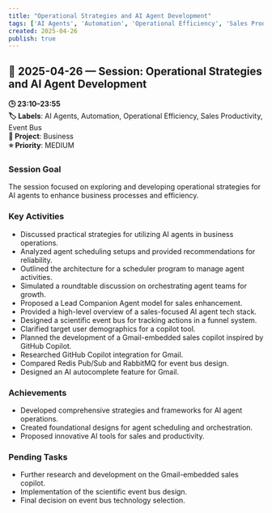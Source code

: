```yaml
---
title: "Operational Strategies and AI Agent Development"
tags: ['AI Agents', 'Automation', 'Operational Efficiency', 'Sales Productivity', 'Event Bus']
created: 2025-04-26
publish: true
---
```


## 📅 2025-04-26 — Session: Operational Strategies and AI Agent Development

**🕒 23:10–23:55**  
**🏷️ Labels**: AI Agents, Automation, Operational Efficiency, Sales Productivity, Event Bus  
**📂 Project**: Business  
**⭐ Priority**: MEDIUM  


### Session Goal
The session focused on exploring and developing operational strategies for AI agents to enhance business processes and efficiency.

### Key Activities
- Discussed practical strategies for utilizing AI agents in business operations.
- Analyzed agent scheduling setups and provided recommendations for reliability.
- Outlined the architecture for a scheduler program to manage agent activities.
- Simulated a roundtable discussion on orchestrating agent teams for growth.
- Proposed a Lead Companion Agent model for sales enhancement.
- Provided a high-level overview of a sales-focused AI agent tech stack.
- Designed a scientific event bus for tracking actions in a funnel system.
- Clarified target user demographics for a copilot tool.
- Planned the development of a Gmail-embedded sales copilot inspired by GitHub Copilot.
- Researched GitHub Copilot integration for Gmail.
- Compared Redis Pub/Sub and RabbitMQ for event bus design.
- Designed an AI autocomplete feature for Gmail.

### Achievements
- Developed comprehensive strategies and frameworks for AI agent operations.
- Created foundational designs for agent scheduling and orchestration.
- Proposed innovative AI tools for sales and productivity.

### Pending Tasks
- Further research and development on the Gmail-embedded sales copilot.
- Implementation of the scientific event bus design.
- Final decision on event bus technology selection.
